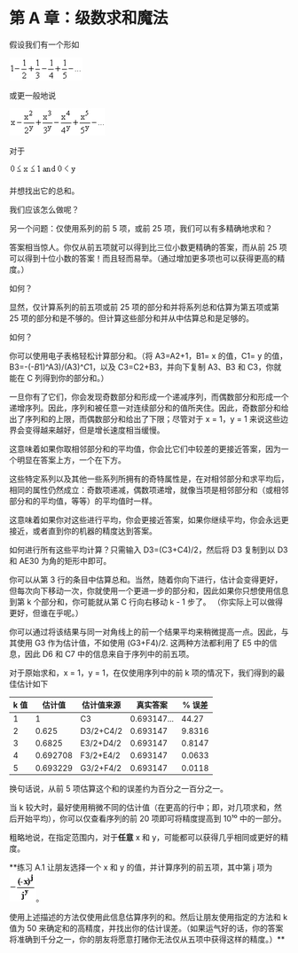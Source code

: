 # 第 A 章：级数求和魔法

假设我们有一个形如

![](img/f084c6353eeba6a43adc2630eba5ed15.jpg)

或更一般地说

![](img/771173e7e43ba286136bd1bd182ed118.jpg)

对于

![](img/58ce73c2c216bd9ee0a4ece06f3525f1.jpg)

并想找出它的总和。

我们应该怎么做呢？

另一个问题：仅使用系列的前 5 项，或前 25 项，我们可以有多精确地求和？

答案相当惊人。你仅从前五项就可以得到比三位小数更精确的答案，而从前 25 项可以得到十位小数的答案！而且轻而易举。（通过增加更多项也可以获得更高的精度。）

如何？

显然，仅计算系列的前五项或前 25 项的部分和并将系列总和估算为第五项或第 25 项的部分和是不够的。但计算这些部分和并从中估算总和是足够的。

如何？

你可以使用电子表格轻松计算部分和。（将 A3=A2+1，B1= x 的值，C1= y 的值，B3=-(-$B$1)^A3)/(A3)^$C$1，以及 C3=C2+B3，并向下复制 A3、B3 和 C3，你就能在 C 列得到你的部分和。）

一旦你有了它们，你会发现奇数部分和形成一个递减序列，而偶数部分和形成一个递增序列。因此，序列和被任意一对连续部分和的值所夹住。因此，奇数部分和给出了序列和的上限，而偶数部分和给出了下限；尽管对于 x = 1，y = 1 来说这些边界会变得越来越好，但是增长速度相当缓慢。

这意味着如果你取相邻部分和的平均值，你会比它们中较差的更接近答案，因为一个明显在答案上方，一个在下方。

这些特定系列以及其他一些系列所拥有的奇特属性是，在对相邻部分和求平均后，相同的属性仍然成立：奇数项递减，偶数项递增，就像当项是相邻部分和（或相邻部分和的平均值，等等）的平均值时一样。

这意味着如果你对这些进行平均，你会更接近答案，如果你继续平均，你会永远更接近，或者直到你的机器的精度达到答案。

如何进行所有这些平均计算？只需输入 D3=(C3+C4)/2，然后将 D3 复制到以 D3 和 AE30 为角的矩形中即可。

你可以从第 3 行的条目中估算总和。当然，随着你向下进行，估计会变得更好，但每次向下移动一次，你就使用一个更进一步的部分和，因此如果你只想使用信息到第 k 个部分和，你可能就从第 C 行向右移动 k - 1 步了。 （你实际上可以做得更好，但谁在乎呢。）

你可以通过将该结果与同一对角线上的前一个结果平均来稍微提高一点。因此，与其使用 G3 作为估计值，不如使用 (G3+F4)/2\. 这两种方法都利用了 E5 中的信息，因此 D6 和 C7 中的信息来自于序列中的前五项。

对于原始求和，x = 1，y = 1，在仅使用序列中的前 k 项的情况下，我们得到的最佳估计如下

| k 值 | 估计值 | 估计值来源 | 真实答案 | % 误差 |
| --- | --- | --- | --- | --- |
| 1 | 1 | C3 | 0.693147... | 44.27 |
| 2 | 0.625 | D3/2+C4/2 | 0.693147 | 9.8316 |
| 3 | 0.6825 | E3/2+D4/2 | 0.693147 | 0.8147 |
| 4 | 0.692708 | F3/2+E4/2 | 0.693147 | 0.0633 |
| 5 | 0.693229 | G3/2+F4/2 | 0.693147 | 0.0118 |

换句话说，从前 5 项估算这个和的误差约为百分之一百分之一。

当 k 较大时，最好使用稍微不同的估计值（在更高的行中；即，对几项求和，然后开始平均），你可以仅查看序列的前 20 项即可将精度提高到 10¹⁰ 中的一部分。

粗略地说，在指定范围内，对于**任意** x 和 y，可能都可以获得几乎相同或更好的精度。

**练习 A.1 让朋友选择一个 x 和 y 的值，并计算序列的前五项，其中第 j 项为 ![](img/2698c0e0146e801cb59d83afa039a4ef.jpg)。

使用上述描述的方法仅使用此信息估算序列的和。然后让朋友使用指定的方法和 k 值为 50 来确定和的高精度，并找出你的估计误差。（如果运气好的话，你的答案将准确到千分之一，你的朋友将愿意打赌你无法仅从五项中获得这样的精度。）**
